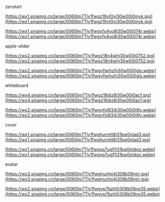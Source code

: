 zenstart

[https://wx1.sinaimg.cn/large/0060lm7Tly1fwgz19vt0vj30w00i0myk.jpg](https://wx1.sinaimg.cn/large/0060lm7Tly1fwgz19vt0vj30w00i0myk.jpg)

[https://wx1.sinaimg.cn/large/0060lm7Tly1fwgyfx4yo8j30w00i074r.webp](https://wx1.sinaimg.cn/large/0060lm7Tly1fwgyfx4yo8j30w00i074r.webp)

apple-slider

[https://wx2.sinaimg.cn/large/0060lm7Tly1fwgz18n4whj30w00i0752.jpg](https://wx2.sinaimg.cn/large/0060lm7Tly1fwgz18n4whj30w00i0752.jpg)

[https://wx2.sinaimg.cn/large/0060lm7Tly1fwgyfwihzhj30w00i0gls.webp](https://wx2.sinaimg.cn/large/0060lm7Tly1fwgyfwihzhj30w00i0gls.webp)

whiteboard

[https://wx4.sinaimg.cn/large/0060lm7Tly1fwgz19djz8j30w00i0ac1.jpg](https://wx4.sinaimg.cn/large/0060lm7Tly1fwgz19djz8j30w00i0ac1.jpg)

[https://wx2.sinaimg.cn/large/0060lm7Tly1fwgyfxl834j30w00i0t9y.webp](https://wx2.sinaimg.cn/large/0060lm7Tly1fwgyfxl834j30w00i0t9y.webp)

cover

[https://wx1.sinaimg.cn/large/0060lm7Tly1fwghurmtt8j31kw0nlad3.jpg](https://wx1.sinaimg.cn/large/0060lm7Tly1fwghurmtt8j31kw0nlad3.jpg)

[https://wx1.sinaimg.cn/large/0060lm7Tly1fwgyp7ugf1j31kw0nldgz.webp](https://wx1.sinaimg.cn/large/0060lm7Tly1fwgyp7ugf1j31kw0nldgz.webp)

avatar

[https://wx3.sinaimg.cn/large/0060lm7Tly1fwghurlmi4j308b09njrr.jpg](https://wx3.sinaimg.cn/large/0060lm7Tly1fwghurlmi4j308b09njrr.jpg)

[https://wx2.sinaimg.cn/large/0060lm7Tly1fwgyp7bzh0j308b09nq35.webp](https://wx2.sinaimg.cn/large/0060lm7Tly1fwgyp7bzh0j308b09nq35.webp)
